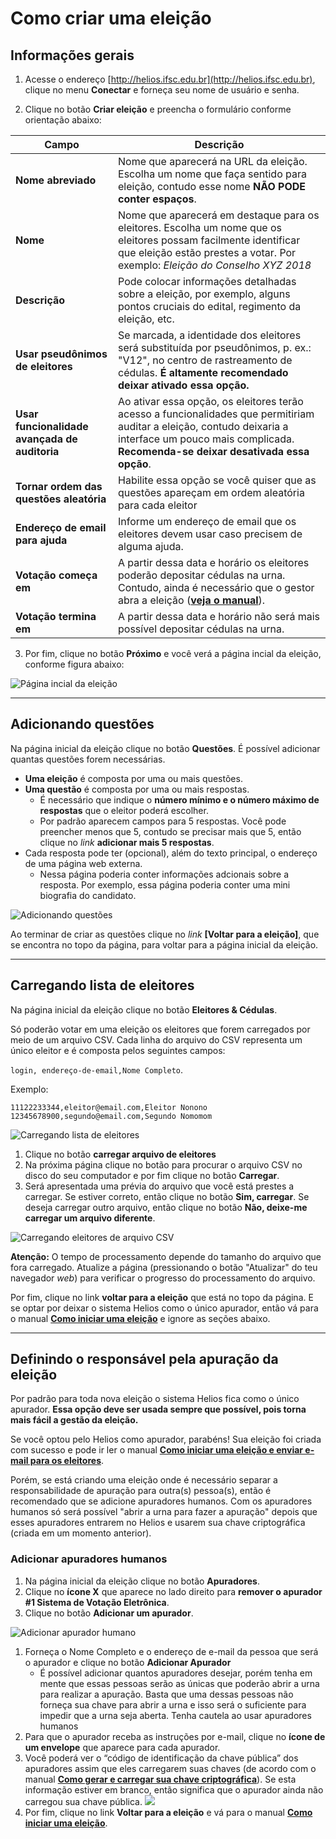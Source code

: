 # Como criar uma eleição



## Informações gerais

1. Acesse o endereço [http://helios.ifsc.edu.br](http://helios.ifsc.edu.br), clique no menu **Conectar** e forneça seu nome de usuário e senha.

2. Clique no botão **Criar eleição** e preencha o formulário conforme orientação abaixo:

| **Campo**                                     | **Descrição**                                                |
| --------------------------------------------- | ------------------------------------------------------------ |
| **Nome abreviado**                            | Nome que aparecerá na URL da eleição. Escolha um nome que faça sentido para eleição, contudo esse nome **NÃO PODE conter espaços**. |
| **Nome**                                      | Nome que aparecerá em destaque para os eleitores. Escolha um nome que os eleitores possam facilmente identificar que eleição estão prestes a votar. Por exemplo: *Eleição do Conselho XYZ 2018* |
| **Descrição**                                 | Pode colocar informações detalhadas sobre a eleição, por exemplo, alguns pontos cruciais do edital, regimento da eleição, etc. |
| **Usar pseudônimos de eleitores**             | Se marcada, a identidade dos eleitores será substituída por pseudônimos, p. ex.: "V12", no centro de rastreamento de cédulas. **É altamente recomendado deixar ativado essa opção.** |
| **Usar funcionalidade avançada de auditoria** | Ao ativar essa opção, os eleitores terão acesso a funcionalidades que permitiriam auditar a eleição, contudo deixaria a interface um pouco mais complicada. **Recomenda-se deixar desativada essa opção**. |
| **Tornar ordem das questões aleatória**       | Habilite essa opção se você quiser que as questões apareçam em ordem aleatória para cada eleitor |
| **Endereço de email para ajuda**              | Informe um endereço de email que os eleitores devem usar caso precisem de alguma ajuda. |
| **Votação começa em**                         | A partir dessa data e horário os eleitores poderão depositar cédulas na urna. Contudo, ainda é necessário que o gestor abra a eleição (**[veja o manual](abrir.md)**). |
| **Votação termina em**                        | A partir dessa data e horário não será mais possível depositar cédulas na urna. |


3. Por fim, clique no botão **Próximo** e você verá a página incial da eleição, conforme figura abaixo:




![Página incial da eleição](img/helios-eleicao-view.png "Página inicial da eleição")

____________



## Adicionando questões

Na página inicial da eleição clique no botão **Questões**.  É possível adicionar quantas questões forem necessárias.

- **Uma eleição** é composta por uma ou mais questões.
- **Uma questão** é composta por uma ou mais respostas.
  - É necessário que indique o **número mínimo e o número máximo de respostas** que o eleitor poderá escolher.
  - Por padrão aparecem campos para 5 respostas. Você pode preencher menos que 5, contudo se precisar mais que 5, então clique no *link* **adicionar mais 5 respostas**.
- Cada resposta pode ter (opcional), além do texto principal, o endereço de uma página web externa.
  - Nessa página poderia conter informações adcionais sobre a resposta. Por exemplo, essa página poderia conter uma mini biografia do candidato. 

![Adicionando questões](img/helios-questao.png)



Ao terminar de criar as questões clique no *link*  **[Voltar para a eleição]**, que se encontra no topo da página, para voltar para a página inicial da eleição.



-----------------



## Carregando lista de eleitores

Na página inicial da eleição clique no botão **Eleitores & Cédulas**. 

Só poderão votar em uma eleição os eleitores que forem carregados por meio de um arquivo CSV. Cada linha do arquivo do CSV representa um único eleitor e é composta pelos seguintes campos:

 `login, endereço-de-email,Nome Completo`. 

Exemplo:

```
11122233344,eleitor@email.com,Eleitor Nonono
12345678900,segundo@email.com,Segundo Nomomom
```

![Carregando lista de eleitores](img/helios-eleitores.png)

1. Clique no botão **carregar arquivo de eleitores**
2. Na próxima página clique no botão para procurar o arquivo CSV no disco do seu computador e por fim clique no botão **Carregar**.
3. Será apresentada uma prévia do arquivo que você está prestes a carregar. Se estiver correto, então clique no botão **Sim, carregar**. Se deseja carregar outro arquivo, então clique no botão **Não, deixe-me carregar um arquivo diferente**. 

![Carregando eleitores de arquivo CSV](img/helios-eleitores-carregar.png)

**Atenção:** O tempo de processamento depende do tamanho do arquivo que fora carregado. Atualize a página (pressionando o botão "Atualizar" do teu navegador *web*) para verificar o progresso do processamento do arquivo. 



Por fim, clique no link **voltar para a eleição** que está no topo da página. E se optar por deixar o sistema Helios como o único apurador, então vá para o manual **[Como iniciar uma eleição](abrir.md)** e ignore as seções abaixo.



-------

##  Definindo o responsável pela apuração da eleição

Por padrão para toda nova eleição o sistema Helios fica como o único apurador. **Essa opção deve ser usada sempre que possível, pois torna mais fácil a gestão da eleição.** 

Se você optou pelo Helios como apurador, parabéns! Sua eleição foi criada com sucesso e pode ir ler o manual **[Como iniciar uma eleição e enviar e-mail para os eleitores](abrir.md)**.

Porém, se está criando uma eleição onde é necessário separar a responsabilidade de apuração para outra(s) pessoa(s), então é recomendado que se adicione apuradores humanos. Com os  apuradores humanos só será possível "abrir a urna para fazer a apuração" depois que esses apuradores entrarem no Helios e usarem sua chave  criptográfica (criada em um momento anterior). 

### Adicionar apuradores humanos

1. Na página inicial da eleição clique no botão **Apuradores**.
2. Clique no **ícone X** que aparece no lado direito para **remover o apurador #1 Sistema de Votação Eletrônica**.
3. Clique no botão **Adicionar um apurador**.

![Adicionar apurador humano](img/helios-adicionar-apurador.png)



1. Forneça o Nome Completo e o endereço de e-mail da pessoa que será o apurador e clique no botão **Adicionar Apurador**
   - É possível adicionar quantos apuradores desejar, porém tenha em mente que essas pessoas serão as únicas que poderão abrir a urna para realizar a apuração. Basta que uma dessas pessoas não forneça sua chave para abrir a urna e isso será o suficiente para impedir que a urna seja aberta. Tenha cautela ao usar apuradores humanos
2. Para que o apurador receba as instruções por e-mail, clique no **ícone de um envelope** que aparece para cada apurador. 
3. Você poderá ver o “código de identificação da chave pública” dos apuradores assim que eles carregarem suas chaves (de acordo com o manual **[Como gerar e carregar sua chave criptográfica](apurador-gerar)**). Se esta informação estiver em branco, então significa que o apurador ainda não carregou sua chave pública.
    ![](img/lista-apuradores.png)
4. Por fim, clique no link **Voltar para a eleição** e vá para o manual **[Como iniciar uma eleição](abrir.md)**.

